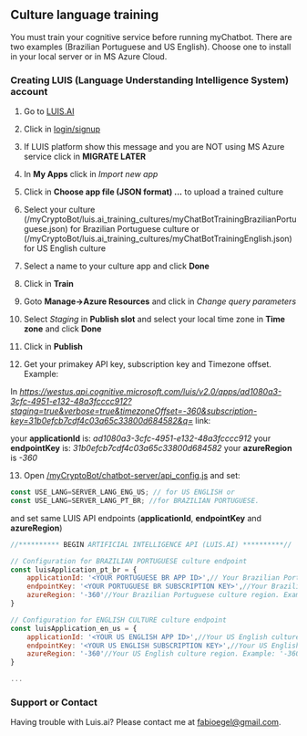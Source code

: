 ## Culture language training

You must train your cognitive service before running myChatbot.
There are two examples (Brazilian Portuguese and US English). Choose one to install in your local server or in MS Azure Cloud.

### Creating LUIS (Language Understanding Intelligence System) account

1. Go to [LUIS.AI](https://www.luis.ai/home)

2. Click in [login/signup](https://www.luis.ai/home)

3. If LUIS platform show this message and you are NOT using MS Azure service click in **MIGRATE LATER**

4. In **My Apps** click in _Import new app_

5. Click in **Choose app file (JSON format) ...** to upload a trained culture

6. Select your culture (<YOUR PATH>/myCryptoBot/luis.ai_training_cultures/myChatBotTrainingBrazilianPortuguese.json) for Brazilian Portuguese culture or (<YOUR PATH>/myCryptoBot/luis.ai_training_cultures/myChatBotTrainingEnglish.json) for US English culture

7. Select a name to your culture app and click **Done**

8. Click in **Train**

9. Goto **Manage->Azure Resources** and click in _Change query parameters_

10. Select _Staging_ in **Publish slot** and select your local time zone in **Time zone** and click **Done**

11. Click in **Publish**

12. Get your primakey API key, subscription key and Timezone offset. Example:


In _https://westus.api.cognitive.microsoft.com/luis/v2.0/apps/ad1080a3-3cfc-4951-e132-48a3fcccc912?staging=true&verbose=true&timezoneOffset=-360&subscription-key=31b0efcb7cdf4c03a65c33800d684582&q=_ link:

your **applicationId** is: _ad1080a3-3cfc-4951-e132-48a3fcccc912_
your **endpointKey** is: _31b0efcb7cdf4c03a65c33800d684582_
your **azureRegion** is _-360_


13. Open [<YOUR PATH>/myCryptoBot/chatbot-server/api_config.js](/chatbot-server/api_config.js) and set:

```javascript
const USE_LANG=SERVER_LANG_ENG_US; // for US ENGLISH or
const USE_LANG=SERVER_LANG_PT_BR; //for BRAZILIAN PORTUGUESE.
```

and set same LUIS API endpoints (**applicationId**, **endpointKey** and **azureRegion**)

```javascript
//********** BEGIN ARTIFICIAL INTELLIGENCE API (LUIS.AI) **********//

// Configuration for BRAZILIAN PORTUGUESE culture endpoint
const luisApplication_pt_br = {
    applicationId: '<YOUR PORTUGUESE BR APP ID>',// Your Brazilian Portuguese culture AppId. Example: 'f220162c-a4f2-475c-804d-4d39b0e1c3ae'
    endpointKey: '<YOUR PORTUGUESE BR SUBSCRIPTION KEY>',//Your Brazilian Portuguese culture subscriptionKey. Example: '21a2efcb7cdfec03f65c33811b682581'
    azureRegion: '-360'//Your Brazilian Portuguese culture region. Example: '-360'
}

// Configuration for ENGLISH CULTURE culture endpoint
const luisApplication_en_us = {
    applicationId: '<YOUR US ENGLISH APP ID>',//Your US English culture appId. Example: 'ad1080a3-3cfc-4951-e132-48a3fcccc912'
    endpointKey: '<YOUR US ENGLISH SUBSCRIPTION KEY>',//Your US English culture subscriptionKey. Example: '31b0efcb7cdf4c03a65c33800d684582'
    azureRegion: '-360'//Your US English culture region. Example: '-360'
}

...

```

### Support or Contact

Having trouble with Luis.ai? Please contact me at [fabioegel@gmail.com](mailto:fabioegel@gmail.com).

